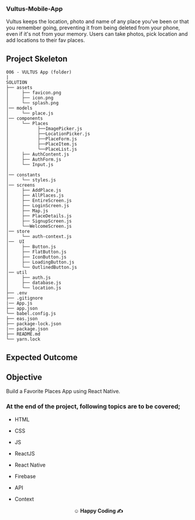### Vultus-Mobile-App

Vultus keeps the location, photo and name of any place you've been or that you remember going, preventing it from being deleted from your phone, even if it's not from your memory. Users can take photos, pick location and add locations to their fav places.

## Project Skeleton

```
006 - VULTUS App (folder)
|        
SOLUTION
├── assets
│     ├── favicon.png
│     ├── icon.png
│     └── splash.png
│── models
│     └── place.js
│── components
│     └── Places
│           ├──ImagePicker.js
│           ├──LocationPicker.js
│           ├──PlaceForm.js
│           ├──PlaceItem.js
│           └──PlaceList.js
│     ├── AuthContent.js
│     ├── AuthForm.js
│     └── Input.js    
│           
│── constants
│     └── styles.js
│── screens
│     ├── AddPlace.js
│     ├── AllPlaces.js
│     ├── EntireScreen.js
│     ├── LoginScreen.js
│     ├── Map.js
│     ├── PlaceDetails.js
│     ├── SignupScreen.js
│     └──WelcomeScreen.js
│── store
│     └── auth-context.js
│──  UI
│     ├── Button.js
│     ├── FlatButton.js
│     ├── IconButton.js
│     ├── LoadingButton.js
│     └── OutlinedButton.js
│── util
│     ├── auth.js
│     ├── database.js
│     └── location.js
├── .env
├── .gitignore
|── App.js
├── app.json
└── babel.config.js
├── eas.json
├── package-lock.json
|── package.json
├── README.md
└── yarn.lock
```


## Expected Outcome



## Objective

Build a Favorite Places App using React Native.

### At the end of the project, following topics are to be covered;

- HTML

- CSS

- JS

- ReactJS

- React Native

- Firebase

- API

- Context


**<p align="center">&#9786; Happy Coding &#9997;</p>**